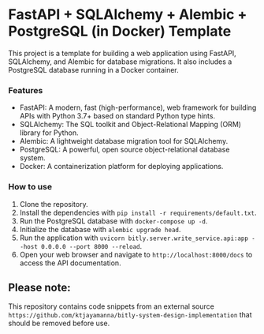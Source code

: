 # FastAPI + SQLAlchemy + Alembic + PostgreSQL (in Docker) Template

This project is a template for building a web application using FastAPI, SQLAlchemy, and Alembic for database migrations. It also includes a PostgreSQL database running in a Docker container.

### Features

- FastAPI: A modern, fast (high-performance), web framework for building APIs with Python 3.7+ based on standard Python type hints.
- SQLAlchemy: The SQL toolkit and Object-Relational Mapping (ORM) library for Python.
- Alembic: A lightweight database migration tool for SQLAlchemy.
- PostgreSQL: A powerful, open source object-relational database system.
- Docker: A containerization platform for deploying applications.

### How to use

1. Clone the repository.
2. Install the dependencies with `pip install -r requirements/default.txt`.
3. Run the PostgreSQL database with `docker-compose up -d`.
4. Initialize the database with `alembic upgrade head`.
5. Run the application with `uvicorn bitly.server.write_service.api:app --host 0.0.0.0 --port 8000 --reload`.
6. Open your web browser and navigate to `http://localhost:8000/docs` to access the API documentation.

## Please note:
This repository contains code snippets from an external source `https://github.com/ktjayamanna/bitly-system-design-implementation` that should be removed before use.